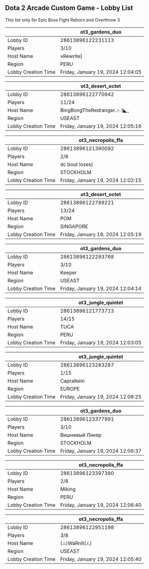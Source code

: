 ## Dota 2 Arcade Custom Game - Lobby List

This list only for Epic Boss Fight Reborn and Overthrow 3

|  | ot3_gardens_duo |
| ------ | ------ |
| Lobby ID | 28613896122231113 |
| Players | 3/10 |
| Host Name | »Rewrite] |
| Region | PERU |
| Lobby Creation Time | Friday, January 19, 2024 12:04:05 |


|  | ot3_desert_octet |
| ------ | ------ |
| Lobby ID | 28613896122770942 |
| Players | 11/24 |
| Host Name | BingBongTheRedranger.∩ (◣_ |
| Region | USEAST |
| Lobby Creation Time | Friday, January 19, 2024 12:05:16 |


|  | ot3_necropolis_ffa |
| ------ | ------ |
| Lobby ID | 28613896121390092 |
| Players | 2/8 |
| Host Name | dc bout loses) |
| Region | STOCKHOLM |
| Lobby Creation Time | Friday, January 19, 2024 12:02:15 |


|  | ot3_desert_octet |
| ------ | ------ |
| Lobby ID | 28613896122789221 |
| Players | 13/24 |
| Host Name | POM |
| Region | SINGAPORE |
| Lobby Creation Time | Friday, January 19, 2024 12:05:19 |


|  | ot3_gardens_duo |
| ------ | ------ |
| Lobby ID | 28613896122293768 |
| Players | 3/10 |
| Host Name | Keeper |
| Region | USEAST |
| Lobby Creation Time | Friday, January 19, 2024 12:04:14 |


|  | ot3_jungle_quintet |
| ------ | ------ |
| Lobby ID | 28613896121773713 |
| Players | 14/15 |
| Host Name | TUCA |
| Region | PERU |
| Lobby Creation Time | Friday, January 19, 2024 12:03:05 |


|  | ot3_jungle_quintet |
| ------ | ------ |
| Lobby ID | 28613896123283287 |
| Players | 1/15 |
| Host Name | Capralkein |
| Region | EUROPE |
| Lobby Creation Time | Friday, January 19, 2024 12:06:25 |


|  | ot3_gardens_duo |
| ------ | ------ |
| Lobby ID | 28613896123377991 |
| Players | 3/10 |
| Host Name | Вишневый Ликер |
| Region | STOCKHOLM |
| Lobby Creation Time | Friday, January 19, 2024 12:06:37 |


|  | ot3_necropolis_ffa |
| ------ | ------ |
| Lobby ID | 28613896123397390 |
| Players | 2/8 |
| Host Name | Miking |
| Region | PERU |
| Lobby Creation Time | Friday, January 19, 2024 12:06:40 |


|  | ot3_necropolis_ffa |
| ------ | ------ |
| Lobby ID | 28613896122951198 |
| Players | 3/8 |
| Host Name | (.i.)WaRnIt(.i.) |
| Region | USEAST |
| Lobby Creation Time | Friday, January 19, 2024 12:05:40 |


